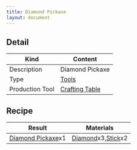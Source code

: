 ```yaml
---
title: Diamond Pickaxe
layout: document
---
```

## Detail

|Kind|Content|
|---|---|
|Description|Diamond Pickaxe|
|Type|[Tools](Tools)|
|Production Tool|[Crafting Table](Crafting_Table)|

## Recipe

|Result|Materials|
|---|---|
|[Diamond Pickaxe](Diamond_Pickaxe)x1|[Diamond](Diamond)x3,[Stick](Stick)x2|

